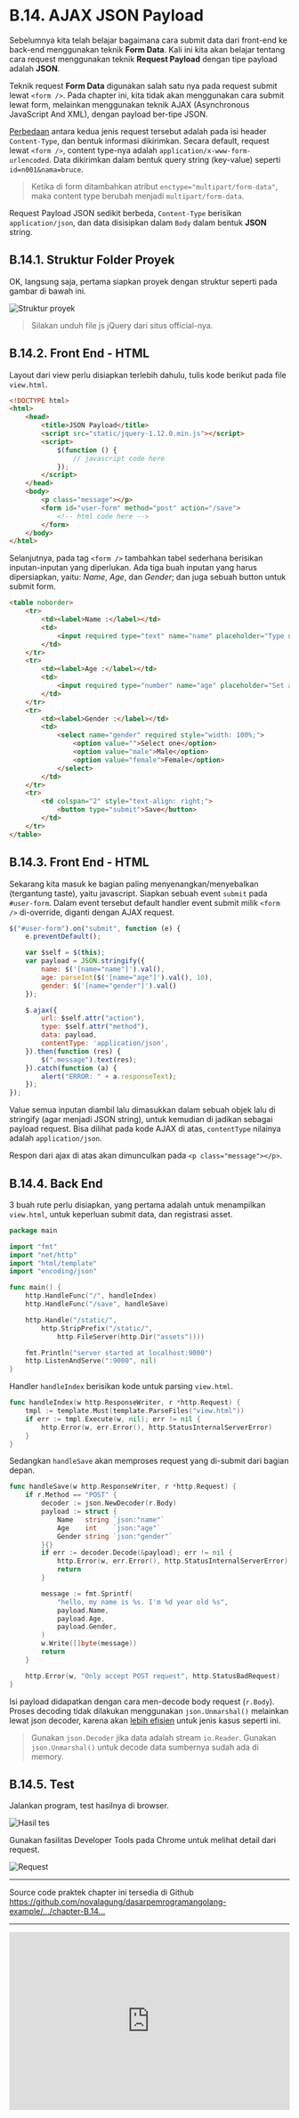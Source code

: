 # B.14. AJAX JSON Payload

Sebelumnya kita telah belajar bagaimana cara submit data dari front-end ke back-end menggunakan teknik **Form Data**. Kali ini kita akan belajar tentang cara request menggunakan teknik **Request Payload** dengan tipe payload adalah **JSON**.

Teknik request **Form Data** digunakan salah satu nya pada request submit lewat `<form />`. Pada chapter ini, kita tidak akan menggunakan cara submit lewat form, melainkan menggunakan teknik AJAX (Asynchronous JavaScript And XML), dengan payload ber-tipe JSON.

[Perbedaan](http://stackoverflow.com/a/23152367/1467988) antara kedua jenis request tersebut adalah pada isi header `Content-Type`, dan bentuk informasi dikirimkan. Secara default, request lewat `<form />`, content type-nya adalah `application/x-www-form-urlencoded`. Data dikirimkan dalam bentuk query string (key-value) seperti `id=n001&nama=bruce`.

> Ketika di form ditambahkan atribut `enctype="multipart/form-data"`, maka content type berubah menjadi `multipart/form-data`.

Request Payload JSON sedikit berbeda, `Content-Type` berisikan `application/json`, dan data disisipkan dalam `Body` dalam bentuk **JSON** string.

## B.14.1. Struktur Folder Proyek

OK, langsung saja, pertama siapkan proyek dengan struktur seperti pada gambar di bawah ini.

![Struktur proyek](images/B_ajax_json_payload_1_structure.png)

> Silakan unduh file js jQuery dari situs official-nya.

## B.14.2. Front End - HTML

Layout dari view perlu disiapkan terlebih dahulu, tulis kode berikut pada file `view.html`.

```html
<!DOCTYPE html>
<html>
    <head>
        <title>JSON Payload</title>
        <script src="static/jquery-1.12.0.min.js"></script>
        <script>
            $(function () {
                // javascript code here
            });
        </script>
    </head>
    <body>
        <p class="message"></p>
        <form id="user-form" method="post" action="/save">
            <!-- html code here -->
        </form>
    </body>
</html>
```

Selanjutnya, pada tag `<form />` tambahkan tabel sederhana berisikan inputan-inputan yang diperlukan. Ada tiga buah inputan yang harus dipersiapkan, yaitu: *Name*, *Age*, dan *Gender*; dan juga sebuah button untuk submit form.

```html
<table noborder>
    <tr>
        <td><label>Name :</label></td>
        <td>
            <input required type="text" name="name" placeholder="Type name here" />
        </td>
    </tr>
    <tr>
        <td><label>Age :</label></td>
        <td>
            <input required type="number" name="age" placeholder="Set age" />
        </td>
    </tr>
    <tr>
        <td><label>Gender :</label></td>
        <td>
            <select name="gender" required style="width: 100%;">
                <option value="">Select one</option>
                <option value="male">Male</option>
                <option value="female">Female</option>
            </select>
        </td>
    </tr>
    <tr>
        <td colspan="2" style="text-align: right;">
            <button type="submit">Save</button>
        </td>
    </tr>
</table>
```

## B.14.3. Front End - HTML

Sekarang kita masuk ke bagian paling menyenangkan/menyebalkan (tergantung taste), yaitu javascript. Siapkan sebuah event `submit` pada `#user-form`. Dalam event tersebut default handler event submit milik `<form />` di-override, diganti dengan AJAX request.

```js
$("#user-form").on("submit", function (e) {
    e.preventDefault();

    var $self = $(this);
    var payload = JSON.stringify({
        name: $('[name="name"]').val(),
        age: parseInt($('[name="age"]').val(), 10),
        gender: $('[name="gender"]').val()
    });

    $.ajax({
        url: $self.attr("action"),
        type: $self.attr("method"),
        data: payload,
        contentType: 'application/json',
    }).then(function (res) {
        $(".message").text(res);
    }).catch(function (a) {
        alert("ERROR: " + a.responseText);
    });
});
```

Value semua inputan diambil lalu dimasukkan dalam sebuah objek lalu di stringify (agar menjadi JSON string), untuk kemudian di jadikan sebagai payload request. Bisa dilihat pada kode AJAX di atas, `contentType` nilainya adalah `application/json`.

Respon dari ajax di atas akan dimunculkan pada `<p class="message"></p>`.

## B.14.4. Back End

3 buah rute perlu disiapkan, yang pertama adalah untuk menampilkan `view.html`, untuk keperluan submit data, dan registrasi asset.

```go
package main

import "fmt"
import "net/http"
import "html/template"
import "encoding/json"

func main() {
    http.HandleFunc("/", handleIndex)
    http.HandleFunc("/save", handleSave)

    http.Handle("/static/", 
        http.StripPrefix("/static/", 
            http.FileServer(http.Dir("assets"))))

    fmt.Println("server started at localhost:9000")
    http.ListenAndServe(":9000", nil)
}
```

Handler `handleIndex` berisikan kode untuk parsing `view.html`.

```go
func handleIndex(w http.ResponseWriter, r *http.Request) {
    tmpl := template.Must(template.ParseFiles("view.html"))
    if err := tmpl.Execute(w, nil); err != nil {
        http.Error(w, err.Error(), http.StatusInternalServerError)
    }
}
```

Sedangkan `handleSave` akan memproses request yang di-submit dari bagian depan.

```go
func handleSave(w http.ResponseWriter, r *http.Request) {
    if r.Method == "POST" {
        decoder := json.NewDecoder(r.Body)
        payload := struct {
            Name   string `json:"name"`
            Age    int    `json:"age"`
            Gender string `json:"gender"`
        }{}
        if err := decoder.Decode(&payload); err != nil {
            http.Error(w, err.Error(), http.StatusInternalServerError)
            return
        }

        message := fmt.Sprintf(
            "hello, my name is %s. I'm %d year old %s", 
            payload.Name, 
            payload.Age, 
            payload.Gender,
        )
        w.Write([]byte(message))
        return
    }

    http.Error(w, "Only accept POST request", http.StatusBadRequest)
}
```

Isi payload didapatkan dengan cara men-decode body request (`r.Body`). Proses decoding tidak dilakukan menggunakan `json.Unmarshal()` melainkan lewat json decoder, karena akan [lebih efisien](http://stackoverflow.com/a/21198571/1467988) untuk jenis kasus seperti ini.

> Gunakan `json.Decoder` jika data adalah stream `io.Reader`. Gunakan `json.Unmarshal()` untuk decode data sumbernya sudah ada di memory.

## B.14.5. Test

Jalankan program, test hasilnya di browser.

![Hasil tes](images/B_ajax_json_payload_2_test.png)

Gunakan fasilitas Developer Tools pada Chrome untuk melihat detail dari request.

![Request](images/B_ajax_json_payload_3_inspect.png)

---

<div class="source-code-link">
    <div class="source-code-link-message">Source code praktek chapter ini tersedia di Github</div>
    <a href="https://github.com/novalagung/dasarpemrogramangolang-example/tree/master/chapter-B.14-ajax-json-payload">https://github.com/novalagung/dasarpemrogramangolang-example/.../chapter-B.14...</a>
</div>

---

<iframe src="https://novalagung.substack.com/embed" width="100%" height="320" class="substack-embed" frameborder="0" scrolling="no"></iframe>
